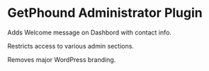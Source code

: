 # GetPhound Administrator Plugin

Adds Welcome message on Dashbord with contact info.

Restricts access to various admin sections.

Removes major WordPress branding.
